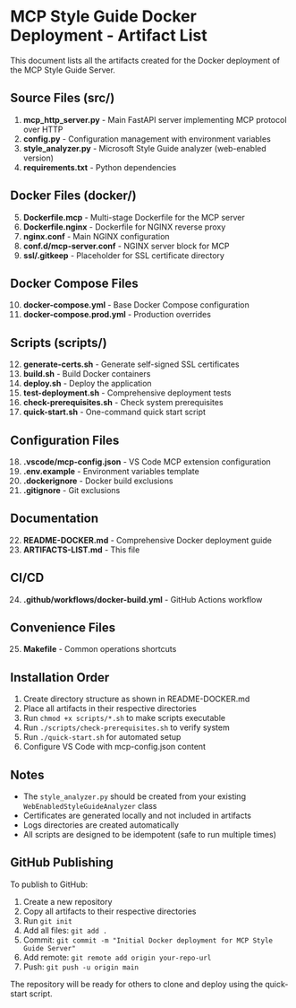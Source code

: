 # MCP Style Guide Docker Deployment - Artifact List

This document lists all the artifacts created for the Docker deployment of the MCP Style Guide Server.

## Source Files (src/)

1. **mcp_http_server.py** - Main FastAPI server implementing MCP protocol over HTTP
2. **config.py** - Configuration management with environment variables
3. **style_analyzer.py** - Microsoft Style Guide analyzer (web-enabled version)
4. **requirements.txt** - Python dependencies

## Docker Files (docker/)

5. **Dockerfile.mcp** - Multi-stage Dockerfile for the MCP server
6. **Dockerfile.nginx** - Dockerfile for NGINX reverse proxy
7. **nginx.conf** - Main NGINX configuration
8. **conf.d/mcp-server.conf** - NGINX server block for MCP
9. **ssl/.gitkeep** - Placeholder for SSL certificate directory

## Docker Compose Files

10. **docker-compose.yml** - Base Docker Compose configuration
11. **docker-compose.prod.yml** - Production overrides

## Scripts (scripts/)

12. **generate-certs.sh** - Generate self-signed SSL certificates
13. **build.sh** - Build Docker containers
14. **deploy.sh** - Deploy the application
15. **test-deployment.sh** - Comprehensive deployment tests
16. **check-prerequisites.sh** - Check system prerequisites
17. **quick-start.sh** - One-command quick start script

## Configuration Files

18. **.vscode/mcp-config.json** - VS Code MCP extension configuration
19. **.env.example** - Environment variables template
20. **.dockerignore** - Docker build exclusions
21. **.gitignore** - Git exclusions

## Documentation

22. **README-DOCKER.md** - Comprehensive Docker deployment guide
23. **ARTIFACTS-LIST.md** - This file

## CI/CD

24. **.github/workflows/docker-build.yml** - GitHub Actions workflow

## Convenience Files

25. **Makefile** - Common operations shortcuts

## Installation Order

1. Create directory structure as shown in README-DOCKER.md
2. Place all artifacts in their respective directories
3. Run `chmod +x scripts/*.sh` to make scripts executable
4. Run `./scripts/check-prerequisites.sh` to verify system
5. Run `./quick-start.sh` for automated setup
6. Configure VS Code with mcp-config.json content

## Notes

- The `style_analyzer.py` should be created from your existing `WebEnabledStyleGuideAnalyzer` class
- Certificates are generated locally and not included in artifacts
- Logs directories are created automatically
- All scripts are designed to be idempotent (safe to run multiple times)

## GitHub Publishing

To publish to GitHub:

1. Create a new repository
2. Copy all artifacts to their respective directories
3. Run `git init`
4. Add all files: `git add .`
5. Commit: `git commit -m "Initial Docker deployment for MCP Style Guide Server"`
6. Add remote: `git remote add origin your-repo-url`
7. Push: `git push -u origin main`

The repository will be ready for others to clone and deploy using the quick-start script.